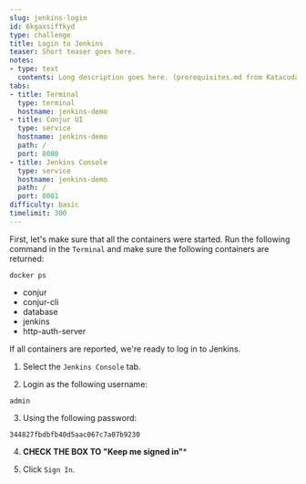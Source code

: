 ```yaml
---
slug: jenkins-login
id: 6kgaxsiffkyd
type: challenge
title: Login to Jenkins
teaser: Short teaser goes here.
notes:
- type: text
  contents: Long description goes here. (prerequisites.md from Katacoda)
tabs:
- title: Terminal
  type: terminal
  hostname: jenkins-demo
- title: Conjur UI
  type: service
  hostname: jenkins-demo
  path: /
  port: 8080
- title: Jenkins Console
  type: service
  hostname: jenkins-demo
  path: /
  port: 8081
difficulty: basic
timelimit: 300
---
```

First, let's make sure that all the containers were started. Run the following command in the `Terminal` and make sure the following containers are returned:

```
docker ps
```

* conjur
* conjur-cli
* database
* jenkins
* http-auth-server

If all containers are reported, we're ready to log in to Jenkins.

1. Select the `Jenkins Console` tab.

2. Login as the following username:

```
admin
```

3. Using the following password:

```
344827fbdbfb40d5aac067c7a07b9230
```

4. **CHECK THE BOX TO "Keep me signed in"***

5. Click `Sign In`.